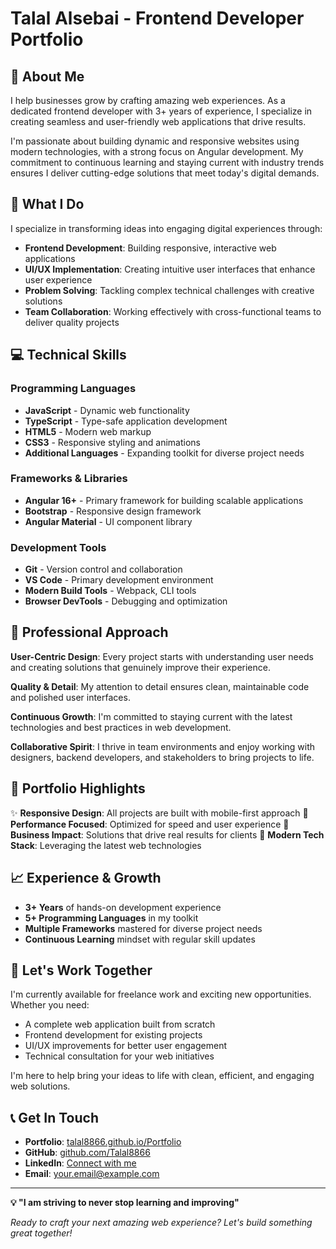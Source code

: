 # Talal Alsebai - Frontend Developer Portfolio

## 👋 About Me

I help businesses grow by crafting amazing web experiences. As a dedicated frontend developer with 3+ years of experience, I specialize in creating seamless and user-friendly web applications that drive results.

I'm passionate about building dynamic and responsive websites using modern technologies, with a strong focus on Angular development. My commitment to continuous learning and staying current with industry trends ensures I deliver cutting-edge solutions that meet today's digital demands.

## 🚀 What I Do

I specialize in transforming ideas into engaging digital experiences through:
- **Frontend Development**: Building responsive, interactive web applications
- **UI/UX Implementation**: Creating intuitive user interfaces that enhance user experience
- **Problem Solving**: Tackling complex technical challenges with creative solutions
- **Team Collaboration**: Working effectively with cross-functional teams to deliver quality projects

## 💻 Technical Skills

### Programming Languages
- **JavaScript** - Dynamic web functionality
- **TypeScript** - Type-safe application development
- **HTML5** - Modern web markup
- **CSS3** - Responsive styling and animations
- **Additional Languages** - Expanding toolkit for diverse project needs

### Frameworks & Libraries
- **Angular 16+** - Primary framework for building scalable applications
- **Bootstrap** - Responsive design framework
- **Angular Material** - UI component library

### Development Tools
- **Git** - Version control and collaboration
- **VS Code** - Primary development environment
- **Modern Build Tools** - Webpack, CLI tools
- **Browser DevTools** - Debugging and optimization

## 🌟 Professional Approach

**User-Centric Design**: Every project starts with understanding user needs and creating solutions that genuinely improve their experience.

**Quality & Detail**: My attention to detail ensures clean, maintainable code and polished user interfaces.

**Continuous Growth**: I'm committed to staying current with the latest technologies and best practices in web development.

**Collaborative Spirit**: I thrive in team environments and enjoy working with designers, backend developers, and stakeholders to bring projects to life.

## 🎨 Portfolio Highlights

✨ **Responsive Design**: All projects are built with mobile-first approach
🚀 **Performance Focused**: Optimized for speed and user experience
🎯 **Business Impact**: Solutions that drive real results for clients
🔧 **Modern Tech Stack**: Leveraging the latest web technologies

## 📈 Experience & Growth

- **3+ Years** of hands-on development experience
- **5+ Programming Languages** in my toolkit
- **Multiple Frameworks** mastered for diverse project needs
- **Continuous Learning** mindset with regular skill updates

## 🤝 Let's Work Together

I'm currently available for freelance work and exciting new opportunities. Whether you need:
- A complete web application built from scratch
- Frontend development for existing projects
- UI/UX improvements for better user engagement
- Technical consultation for your web initiatives

I'm here to help bring your ideas to life with clean, efficient, and engaging web solutions.

## 📞 Get In Touch

- **Portfolio**: [talal8866.github.io/Portfolio](https://talal8866.github.io/Portfolio/)
- **GitHub**: [github.com/Talal8866](https://github.com/Talal8866)
- **LinkedIn**: [Connect with me](https://www.linkedin.com/in/talal-alsebai-b8441a1bb/)
- **Email**: [your.email@example.com](mailto:your.email@example.com)

---

**💡 "I am striving to never stop learning and improving"**

*Ready to craft your next amazing web experience? Let's build something great together!*
